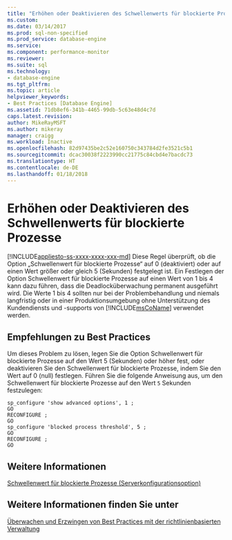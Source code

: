 ```yaml
---
title: "Erhöhen oder Deaktivieren des Schwellenwerts für blockierte Prozesse | Microsoft-Dokumentation"
ms.custom: 
ms.date: 03/14/2017
ms.prod: sql-non-specified
ms.prod_service: database-engine
ms.service: 
ms.component: performance-monitor
ms.reviewer: 
ms.suite: sql
ms.technology:
- database-engine
ms.tgt_pltfrm: 
ms.topic: article
helpviewer_keywords:
- Best Practices [Database Engine]
ms.assetid: 71db8ef6-341b-4465-99db-5c63e48d4c7d
caps.latest.revision: 
author: MikeRayMSFT
ms.author: mikeray
manager: craigg
ms.workload: Inactive
ms.openlocfilehash: 82d97435be2c52e160750c343784d2fe3521c5b1
ms.sourcegitcommit: dcac30038f2223990cc21775c84cbd4e7bacdc73
ms.translationtype: HT
ms.contentlocale: de-DE
ms.lasthandoff: 01/18/2018
---
```

# <a name="increase-or-disable-blocked-process-threshold"></a>Erhöhen oder Deaktivieren des Schwellenwerts für blockierte Prozesse
[!INCLUDE[appliesto-ss-xxxx-xxxx-xxx-md](../../includes/appliesto-ss-xxxx-xxxx-xxx-md.md)] Diese Regel überprüft, ob die Option „Schwellenwert für blockierte Prozesse“ auf 0 (deaktiviert) oder auf einen Wert größer oder gleich 5 (Sekunden) festgelegt ist. Ein Festlegen der Option Schwellenwert für blockierte Prozesse auf einen Wert von 1 bis 4 kann dazu führen, dass die Deadlocküberwachung permanent ausgeführt wird. Die Werte 1 bis 4 sollten nur bei der Problembehandlung und niemals langfristig oder in einer Produktionsumgebung ohne Unterstützung des Kundendiensts und -supports von [!INCLUDE[msCoName](../../includes/msconame-md.md)] verwendet werden.  
  
## <a name="best-practices-recommendations"></a>Empfehlungen zu Best Practices  
 Um dieses Problem zu lösen, legen Sie die Option Schwellenwert für blockierte Prozesse auf den Wert 5 (Sekunden) oder höher fest, oder deaktivieren Sie den Schwellenwert für blockierte Prozesse, indem Sie den Wert auf 0 (null) festlegen. Führen Sie die folgende Anweisung aus, um den Schwellenwert für blockierte Prozesse auf den Wert `5` Sekunden festzulegen:  
  
```  
sp_configure 'show advanced options', 1 ;  
GO  
RECONFIGURE ;  
GO  
sp_configure 'blocked process threshold', 5 ;  
GO  
RECONFIGURE ;  
GO  
```  
  
## <a name="for-more-information"></a>Weitere Informationen  
 [Schwellenwert für blockierte Prozesse (Serverkonfigurationsoption)](../../database-engine/configure-windows/blocked-process-threshold-server-configuration-option.md)  
  
## <a name="see-also"></a>Weitere Informationen finden Sie unter  
 [Überwachen und Erzwingen von Best Practices mit der richtlinienbasierten Verwaltung](../../relational-databases/policy-based-management/monitor-and-enforce-best-practices-by-using-policy-based-management.md)  
  
  
